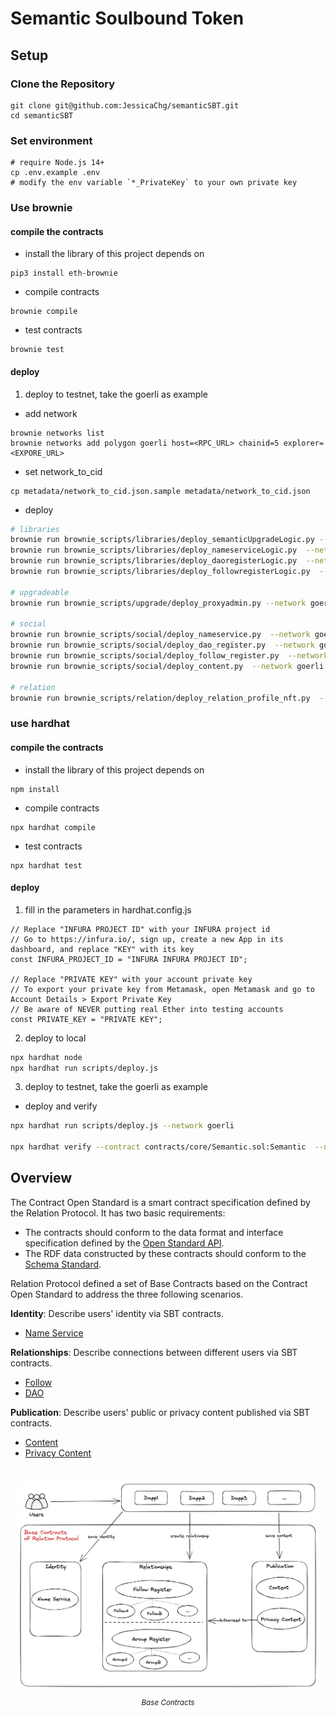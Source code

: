 # Semantic Soulbound Token

## Setup

### Clone the Repository
```
git clone git@github.com:JessicaChg/semanticSBT.git
cd semanticSBT
```

### Set environment


```shell
# require Node.js 14+
cp .env.example .env
# modify the env variable `*_PrivateKey` to your own private key

```

### Use brownie

#### compile the contracts 

- install the library of this project depends on
```
pip3 install eth-brownie
```
- compile contracts
```
brownie compile
```
- test contracts
```
brownie test
```

#### deploy 

1. deploy to testnet, take the goerli as example

+ add network
```shell
brownie networks list
brownie networks add polygon goerli host=<RPC_URL> chainid=5 explorer=<EXPORE_URL>
```

+ set network_to_cid
```shell
cp metadata/network_to_cid.json.sample metadata/network_to_cid.json
```

+ deploy
```sh
# libraries
brownie run brownie_scripts/libraries/deploy_semanticUpgradeLogic.py --network goerli
brownie run brownie_scripts/libraries/deploy_nameserviceLogic.py  --network goerli 
brownie run brownie_scripts/libraries/deploy_daoregisterLogic.py  --network goerli 
brownie run brownie_scripts/libraries/deploy_followregisterLogic.py  --network goerli 

# upgradeable
brownie run brownie_scripts/upgrade/deploy_proxyadmin.py --network goerli

# social
brownie run brownie_scripts/social/deploy_nameservice.py  --network goerli 
brownie run brownie_scripts/social/deploy_dao_register.py  --network goerli 
brownie run brownie_scripts/social/deploy_follow_register.py  --network goerli 
brownie run brownie_scripts/social/deploy_content.py  --network goerli 

# relation
brownie run brownie_scripts/relation/deploy_relation_profile_nft.py  --network goerli 
```



### use hardhat

#### compile the contracts
- install the library of this project depends on
```
npm install
```
- compile contracts
```
npx hardhat compile
```
- test contracts
```
npx hardhat test
```

#### deploy

1. fill in the parameters in  hardhat.config.js
```
// Replace "INFURA PROJECT ID" with your INFURA project id
// Go to https://infura.io/, sign up, create a new App in its dashboard, and replace "KEY" with its key
const INFURA_PROJECT_ID = "INFURA INFURA PROJECT ID";

// Replace "PRIVATE KEY" with your account private key
// To export your private key from Metamask, open Metamask and go to Account Details > Export Private Key
// Be aware of NEVER putting real Ether into testing accounts
const PRIVATE_KEY = "PRIVATE KEY";
```

2. deploy to local
```sh
npx hardhat node
npx hardhat run scripts/deploy.js

```

3. deploy to testnet, take the goerli as example

+ deploy and verify
```sh
npx hardhat run scripts/deploy.js --network goerli

npx hardhat verify --contract contracts/core/Semantic.sol:Semantic  --network goerli <DEPLOYED_CONTRACT_ADDRESS>
```


## Overview

The Contract Open Standard is a smart contract specification defined by the Relation Protocol. It has two basic requirements:

* The contracts should conform to the data format and interface specification defined by the [Open Standard API](https://docs.relationlabs.ai/protocol/open-standard-api/introduction).
* The RDF data constructed by these contracts should conform to the [Schema Standard](https://docs.relationlabs.ai/protocol/schema-standard/overview).

Relation Protocol defined a set of Base Contracts based on the Contract Open Standard to address the three following scenarios.

**Identity**: Describe users' identity via SBT contracts.

* [Name Service](./contracts/template/NameService.sol)

**Relationships**: Describe connections between different users via SBT contracts.

* [Follow](./contracts/template/Follow.sol)
* [DAO](./contracts/template/Dao.sol)

**Publication**: Describe users' public or privacy content published via SBT contracts.

* [Content](./contracts/template/Content.sol)
* [Privacy Content](./contracts/template/PrivacyContent.sol)


<figure style="float: right; text-align: center;font-style: italic;font-size: smaller;text-indent: 0;margin: 0.5em;padding: 0.5em;">
  <p><img src="./doc/image/social-contracts.png"
    alt="Base Contracts">
  <figcaption>Base Contracts</figcaption>
</figure>

